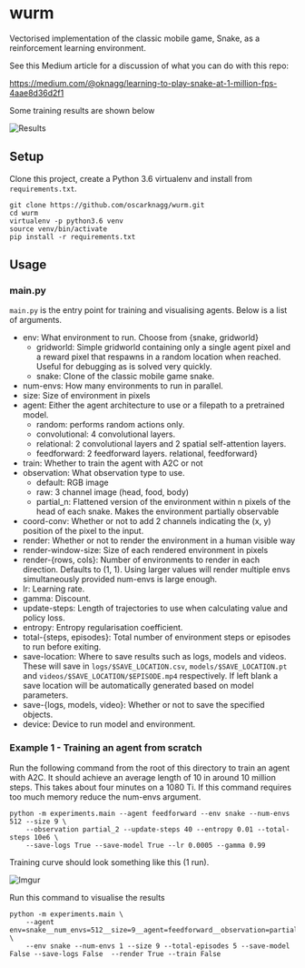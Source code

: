 # wurm

Vectorised implementation of the classic mobile game, Snake, as a
reinforcement learning environment.

See this Medium article for a discussion of what you can do with this repo:

https://medium.com/@oknagg/learning-to-play-snake-at-1-million-fps-4aae8d36d2f1

Some training results are shown below

![Results](https://media.giphy.com/media/x003Vu0wXLvQQxq9ft/giphy.gif)

## Setup

Clone this project, create a Python 3.6 virtualenv and install
from `requirements.txt`.

```
git clone https://github.com/oscarknagg/wurm.git
cd wurm
virtualenv -p python3.6 venv
source venv/bin/activate
pip install -r requirements.txt
```

## Usage

### main.py

`main.py` is the entry point for training and visualising agents. Below
is a list of arguments.

* env: What environment to run. Choose from {snake, gridworld}
    - gridworld: Simple gridworld containing only a single agent pixel
    and a reward pixel that respawns in a random location when reached.
    Useful for debugging as is solved very quickly.
    - snake: Clone of the classic mobile game snake.
* num-envs: How many environments to run in parallel.
* size: Size of environment in pixels
* agent: Either the agent architecture to use or a filepath to a
pretrained model.
    - random: performs random actions only.
    - convolutional: 4 convolutional layers.
    - relational: 2 convolutional layers and 2 spatial self-attention layers.
    - feedforward: 2 feedforward layers.
relational, feedforward}
* train: Whether to train the agent with A2C or not
* observation: What observation type to use.
    - default: RGB image
    - raw: 3 channel image (head, food, body)
    - partial_n: Flattened version of the environment within n pixels of the
    head of each snake. Makes the environment partially observable
* coord-conv: Whether or not to add 2 channels indicating the (x, y) position
of the pixel to the input.
* render: Whether or not to render the environment in a human visible way
* render-window-size: Size of each rendered environment in pixels
* render-{rows, cols}: Number of environments to render in each direction.
Defaults to (1, 1). Using larger values will render multiple envs
simultaneously provided num-envs is large enough.
* lr: Learning rate.
* gamma: Discount.
* update-steps: Length of trajectories to use when calculating value and
policy loss.
* entropy: Entropy regularisation coefficient.
* total-{steps, episodes}: Total number of environment steps or episodes
to run before exiting.
* save-location: Where to save results such as logs, models and videos.
These will save in `logs/$SAVE_LOCATION.csv`, `models/$SAVE_LOCATION.pt`
 and `videos/$SAVE_LOCATION/$EPISODE.mp4` respectively. If left blank a
 save location will be automatically generated based on model parameters.
* save-{logs, models, video}: Whether or not to save the specified objects.
* device: Device to run model and environment.

### Example 1 - Training an agent from scratch

Run the following command from the root of this directory to train an
agent with A2C. It should achieve an
average length of 10 in around 10 million steps. This takes about four
minutes on a 1080 Ti. If this command requires too much memory reduce the
num-envs argument.

```
python -m experiments.main --agent feedforward --env snake --num-envs 512 --size 9 \
    --observation partial_2 --update-steps 40 --entropy 0.01 --total-steps 10e6 \
    --save-logs True --save-model True --lr 0.0005 --gamma 0.99
```

Training curve should look something like this (1 run).

![Imgur](https://i.imgur.com/bmQPWHy.png)

Run this command to visualise the results
```
python -m experiments.main \
    --agent env=snake__num_envs=512__size=9__agent=feedforward__observation=partial_2__coord_conv=True__lr=0.0005__gamma=0.99__update_steps=40__entropy=0.01__total_steps=10000000.0.pt \
    --env snake --num-envs 1 --size 9 --total-episodes 5 --save-model False --save-logs False  --render True --train False
```
